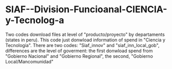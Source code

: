 # SIAF--Division-Funcioanal-CIENCIA-y-Tecnolog-a

Two codes download files at level of "producto/proyecto" by departaments (states in peru). This code just donwload information of 
spend in "Ciencia y Tecnologia".
There are two codes: 
"Siaf_innov" and "siaf_inn_local_gob", differences are the level of goverment: the first donwload spend from "Gobierno Nacional" 
and "Gobierno Regional", the second, "Gobierno Local/Mancomunidad" 
